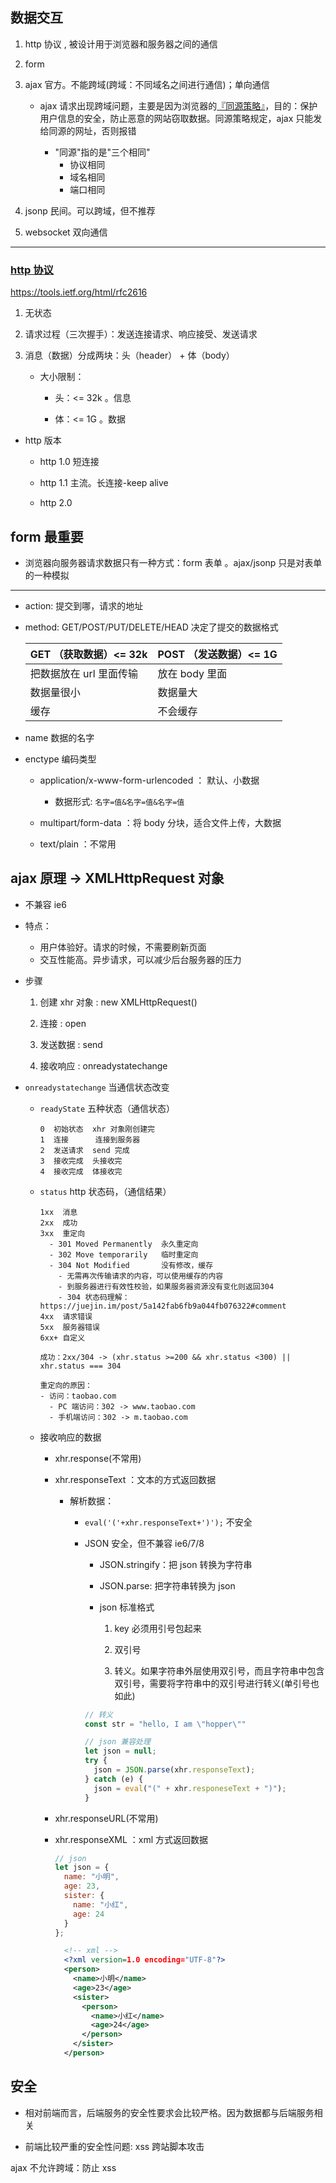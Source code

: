 ## 数据交互

1.  http 协议 , 被设计用于浏览器和服务器之间的通信

2.  form

3.  ajax 官方。不能跨域(跨域：不同域名之间进行通信)；单向通信

    - ajax 请求出现跨域问题，主要是因为浏览器的[『同源策略』](http://www.ruanyifeng.com/blog/2016/04/same-origin-policy.html)，目的：保护用户信息的安全，防止恶意的网站窃取数据。同源策略规定，ajax 只能发给同源的网址，否则报错

      - "同源"指的是"三个相同"
        - 协议相同
        - 域名相同
        - 端口相同

4.  jsonp 民间。可以跨域，但不推荐

5.  websocket 双向通信

---

### [http 协议](../http/README.md)

https://tools.ietf.org/html/rfc2616

1.  无状态

2.  请求过程（三次握手）：发送连接请求、响应接受、发送请求

3.  消息（数据）分成两块：头（header） + 体（body）

    - 大小限制：

      - 头：<= 32k 。信息

      - 体：<= 1G 。数据

- http 版本

  - http 1.0 短连接

  - http 1.1 主流。长连接-keep alive

  - http 2.0

## form 最重要
 
- 浏览器向服务器请求数据只有一种方式：form 表单 。ajax/jsonp 只是对表单的一种模拟

---

- action: 提交到哪，请求的地址

- method: GET/POST/PUT/DELETE/HEAD 决定了提交的数据格式

  | GET （获取数据）<= 32k  | POST （发送数据）<= 1G |
  | ----------------------- | ---------------------- |
  | 把数据放在 url 里面传输 | 放在 body 里面         |
  | 数据量很小              | 数据量大               |
  | 缓存                    | 不会缓存               |

- name 数据的名字

- enctype 编码类型

  - application/x-www-form-urlencoded ： 默认、小数据

    - 数据形式: `名字=值&名字=值&名字=值`

  - multipart/form-data ：将 body 分块，适合文件上传，大数据

  - text/plain ：不常用

## ajax 原理 -> XMLHttpRequest 对象

- 不兼容 ie6

- 特点：
  - 用户体验好。请求的时候，不需要刷新页面
  - 交互性能高。异步请求，可以减少后台服务器的压力

- 步骤

  1.  创建 xhr 对象 : new XMLHttpRequest()

  2.  连接 : open

  3.  发送数据 : send

  4.  接收响应 : onreadystatechange

- `onreadystatechange` 当通信状态改变

  - `readyState` 五种状态（通信状态）

    ```
    0  初始状态  xhr 对象刚创建完
    1  连接      连接到服务器
    2  发送请求  send 完成
    3  接收完成  头接收完
    4  接收完成  体接收完
    ```

  - `status` http 状态码，（通信结果）

    ```
    1xx  消息
    2xx  成功
    3xx  重定向
      - 301 Moved Permanently  永久重定向
      - 302 Move temporarily   临时重定向
      - 304 Not Modified       没有修改，缓存
        - 无需再次传输请求的内容，可以使用缓存的内容
        - 到服务器进行有效性校验，如果服务器资源没有变化则返回304
        - 304 状态码理解：https://juejin.im/post/5a142fab6fb9a044fb076322#comment
    4xx  请求错误
    5xx  服务器错误
    6xx+ 自定义

    成功：2xx/304 -> (xhr.status >=200 && xhr.status <300) || xhr.status === 304

    重定向的原因：
    - 访问：taobao.com
      - PC 端访问：302 -> www.taobao.com
      - 手机端访问：302 -> m.taobao.com
    ```

  - 接收响应的数据

    - xhr.response(不常用)

    - xhr.responseText ：文本的方式返回数据

      - 解析数据：

        - `eval('('+xhr.responseText+')');` 不安全

        - JSON 安全，但不兼容 ie6/7/8

          - JSON.stringify：把 json 转换为字符串

          - JSON.parse: 把字符串转换为 json

          - json 标准格式

            1. key 必须用引号包起来

            2. 双引号

            3. 转义。如果字符串外层使用双引号，而且字符串中包含双引号，需要将字符串中的双引号进行转义(单引号也如此)

          ```javascript
          // 转义
          const str = "hello, I am \"hopper\""

          // json 兼容处理
          let json = null;
          try {
            json = JSON.parse(xhr.responseText);
          } catch (e) {
            json = eval("(" + xhr.responeseText + ")");
          }
          ```

    - xhr.responseURL(不常用)

    - xhr.responseXML ：xml 方式返回数据

      ```javascript
      // json
      let json = {
        name: "小明",
        age: 23,
        sister: {
          name: "小红",
          age: 24
        }
      };
      ```

      ```xml
        <!-- xml -->
        <?xml version=1.0 encoding="UTF-8"?>
        <person>
          <name>小明</name>
          <age>23</age>
          <sister>
            <person>
              <name>小红</name>
              <age>24</age>
            </person>
          </sister>
        </person>
      ```

## 安全

- 相对前端而言，后端服务的安全性要求会比较严格。因为数据都与后端服务相关

- 前端比较严重的安全性问题: xss 跨站脚本攻击

ajax 不允许跨域：防止 xss
